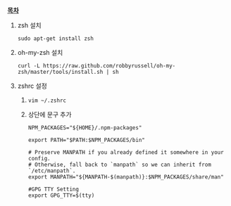 **[목차](../README.md)**

1. zsh 설치

   `sudo apt-get install zsh`

2. oh-my-zsh 설치

   `curl -L https://raw.github.com/robbyrussell/oh-my-zsh/master/tools/install.sh | sh`

3. zshrc 설정

   1. `vim ~/.zshrc`
   2. 상단에 문구 추가

      ```
      NPM_PACKAGES="${HOME}/.npm-packages"

      export PATH="$PATH:$NPM_PACKAGES/bin"

      # Preserve MANPATH if you already defined it somewhere in your config.
      # Otherwise, fall back to `manpath` so we can inherit from `/etc/manpath`.
      export MANPATH="${MANPATH-$(manpath)}:$NPM_PACKAGES/share/man"

      #GPG TTY Setting
      export GPG_TTY=$(tty)

      ```
